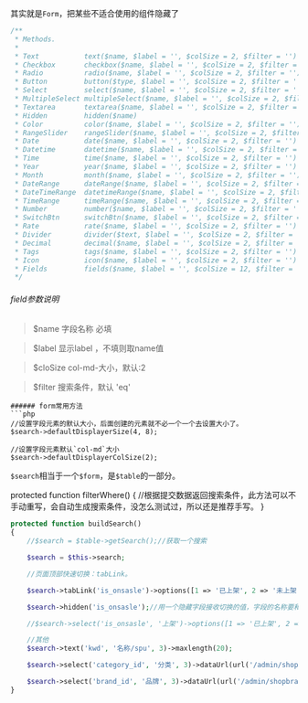 其实就是`Form`，把某些不适合使用的组件隐藏了
```php
/**
 * Methods.
 *
 * Text           text($name, $label = '', $colSize = 2, $filter = '')
 * Checkbox       checkbox($name, $label = '', $colSize = 2, $filter = '')
 * Radio          radio($name, $label = '', $colSize = 2, $filter = '')
 * Button         button($type, $label = '', $colSize = 2, $filter = '')
 * Select         select($name, $label = '', $colSize = 2, $filter = '')
 * MultipleSelect multipleSelect($name, $label = '', $colSize = 2, $filter = '')
 * Textarea       textarea($name, $label = '', $colSize = 2, $filter = '')
 * Hidden         hidden($name)
 * Color          color($name, $label = '', $colSize = 2, $filter = '')
 * RangeSlider    rangeSlider($name, $label = '', $colSize = 2, $filter = '')
 * Date           date($name, $label = '', $colSize = 2, $filter = '')
 * Datetime       datetime($name, $label = '', $colSize = 2, $filter = '')
 * Time           time($name, $label = '', $colSize = 2, $filter = '')
 * Year           year($name, $label = '', $colSize = 2, $filter = '')
 * Month          month($name, $label = '', $colSize = 2, $filter = '')
 * DateRange      dateRange($name, $label = '', $colSize = 2, $filter = '')
 * DateTimeRange  datetimeRange($name, $label = '', $colSize = 2, $filter = '')
 * TimeRange      timeRange($name, $label = '', $colSize = 2, $filter = '')
 * Number         number($name, $label = '', $colSize = 2, $filter = '')
 * SwitchBtn      switchBtn($name, $label = '', $colSize = 2, $filter = '')
 * Rate           rate($name, $label = '', $colSize = 2, $filter = '')
 * Divider        divider($text, $label = '', $colSize = 2, $filter = '')
 * Decimal        decimal($name, $label = '', $colSize = 2, $filter = '')
 * Tags           tags($name, $label = '', $colSize = 2, $filter = '')
 * Icon           icon($name, $label = '', $colSize = 2, $filter = '')
 * Fields         fields($name, $label = '', $colSize = 12, $filter = '')
 */
```
###### field参数说明

>$name 字段名称 必填

>$label     显示label ，不填则取name值

>$cloSize   col-md-大小，默认:2

>$filter  搜索条件，默认 'eq'

```
###### form常用方法
```php
//设置字段元素的默认大小，后面创建的元素就不必一个一个去设置大小了。
$search->defaultDisplayerSize(4, 8);

//设置字段元素默认`col-md`大小
$search->defaultDisplayerColSize(2);
```


`$search`相当于一个`$form`，是`$table`的一部分。

protected function filterWhere()
{
     //根据提交数据返回搜索条件，此方法可以不手动重写，会自动生成搜索条件，没怎么测试过，所以还是推荐手写。
}

```php
protected function buildSearch()
{
    //$search = $table->getSearch();//获取一个搜索

    $search = $this->search;

    //页面顶部快速切换：tabLink。

    $search->tabLink('is_onsasle')->options([1 => '已上架', 2 => '未上架']);

    $search->hidden('is_onsasle');//用一个隐藏字段接收切换的值，字段的名称要和上面tabLink的一样。

    //$search->select('is_onsasle', '上架')->options([1 => '已上架', 2 => '未上架']);//或者用一个select或radio也行。

    //其他
    $search->text('kwd', '名称/spu', 3)->maxlength(20);

    $search->select('category_id', '分类', 3)->dataUrl(url('/admin/shopcategory/selectPage'), 'name');

    $search->select('brand_id', '品牌', 3)->dataUrl(url('/admin/shopbrand/selectPage'));
}

```